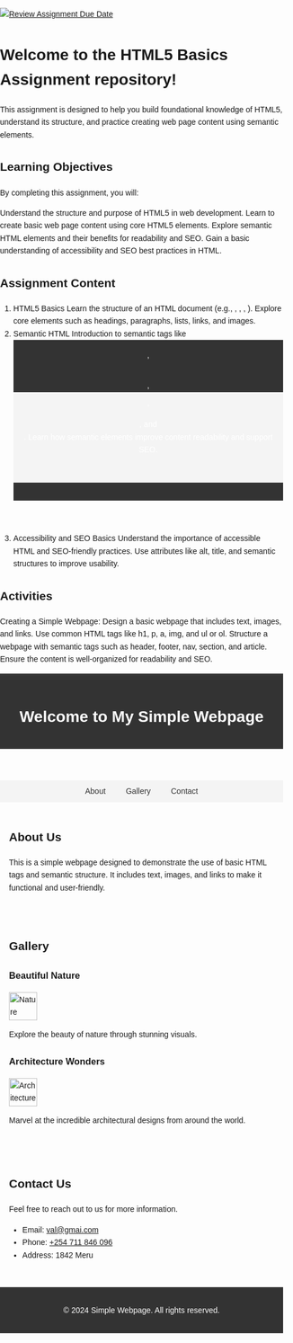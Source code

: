 [![Review Assignment Due Date](https://classroom.github.com/assets/deadline-readme-button-22041afd0340ce965d47ae6ef1cefeee28c7c493a6346c4f15d667ab976d596c.svg)](https://classroom.github.com/a/TUGW0SrP)
# Welcome to the HTML5 Basics Assignment repository! 

This assignment is designed to help you build foundational knowledge of HTML5, understand its structure, and practice creating web page content using semantic elements.

## Learning Objectives

By completing this assignment, you will:

  Understand the structure and purpose of HTML5 in web development.
  Learn to create basic web page content using core HTML5 elements.
  Explore semantic HTML elements and their benefits for readability and SEO.
  Gain a basic understanding of accessibility and SEO best practices in HTML.
  
## Assignment Content
  1. HTML5 Basics
Learn the structure of an HTML document (e.g., <!DOCTYPE html>, <html>, <head>, <body>).
Explore core elements such as headings, paragraphs, lists, links, and images.
  2. Semantic HTML
Introduction to semantic tags like <header>, <footer>, <nav>, <section>, and <article>.
Learn how semantic elements improve content readability and support SEO.
  3. Accessibility and SEO Basics
Understand the importance of accessible HTML and SEO-friendly practices.
Use attributes like alt, title, and semantic structures to improve usability.

## Activities

Creating a Simple Webpage: Design a basic webpage that includes text, images, and links.
Use common HTML tags like h1, p, a, img, and ul or ol.
Structure a webpage with semantic tags such as header, footer, nav, section, and article.
Ensure the content is well-organized for readability and SEO.


<!DOCTYPE html>
<html lang="en">
<head>
    <meta charset="UTF-8">
    <meta name="viewport" content="width=device-width, initial-scale=1.0">
    <meta name="description" content="A simple webpage demonstrating basic HTML structure with text, images, and links">
    <title>Simple Webpage</title>
    <style>
        body {
            font-family: Arial, sans-serif;
            line-height: 1.6;
            margin: 0;
            padding: 0;
        }
        header {
            background: #333;
            color: #fff;
            padding: 1rem 0;
            text-align: center;
        }
        nav {
            background: #f4f4f4;
            padding: 0.5rem 0;
            text-align: center;
        }
        nav a {
            margin: 0 1rem;
            text-decoration: none;
            color: #333;
        }
        section {
            padding: 1rem;
        }
        article {
            margin-bottom: 1.5rem;
        }
        footer {
            background: #333;
            color: #fff;
            text-align: center;
            padding: 1rem 0;
            margin-top: 1rem;
        }
    </style>
</head>
<body>
    <header>
        <h1>Welcome to My Simple Webpage</h1>
    </header>
    <nav>
        <a href="#about">About</a>
        <a href="#gallery">Gallery</a>
        <a href="#contact">Contact</a>
    </nav>
    <section id="about">
        <h2>About Us</h2>
        <p>This is a simple webpage designed to demonstrate the use of basic HTML tags and semantic structure. It includes text, images, and links to make it functional and user-friendly.</p>
    </section>
    <section id="gallery">
        <h2>Gallery</h2>
        <article>
            <h3>Beautiful Nature</h3>
            <img src="https://i.ebayimg.com/images/g/QHoAAOSwVlJli~4L/s-l960.webp" alt="Nature Image" style="max-width:100%;" width = "50">
            <p>Explore the beauty of nature through stunning visuals.</p>
        </article>
        <article>
            <h3>Architecture Wonders</h3>
            <img src="https://media.istockphoto.com/id/506393198/photo/great-wall-of-china.jpg?s=612x612&w=0&k=20&c=cJti-RrdUUkLX_zgzi6KgPbgApHoxJtMJSvlRUYqOzg=" alt="Architecture Image" style="max-width:100%;" width = "50">
            <p>Marvel at the incredible architectural designs from around the world.</p>
        </article>
    </section>
    <section id="contact">
        <h2>Contact Us</h2>
        <p>Feel free to reach out to us for more information.</p>
        <ul>
            <li>Email: <a href="mailto:val@gmai.com">val@gmai.com</a></li>
            <li>Phone: <a href="tel:+254 711 846 096">+254 711 846 096</a></li>
            <li>Address: 1842 Meru </li>
        </ul>
    </section>
    <footer>
        <p>&copy; 2024 Simple Webpage. All rights reserved.</p>
    </footer>
</body>
</html>


